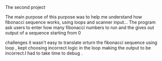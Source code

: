 The second project 

The main purpose of this purpose was to help me understand how fibonacci sequence works, using loops and scanner input... 
The program ask users to enter how many fibonacci numbers to run and the gives out output of a sequence starting from 0 

challenges 
it wasn't easy to translate orturn the fibonacci sequence using loop , kept choosing incorrect logic in the loop making the output to be incorrect.I had to take time to debug .